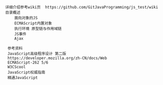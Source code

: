     详细介绍参考wiki页  https://github.com/GitJavaProgramming/js_test/wiki
    目录概述
        面向对象的JS
        ECMAScript内置对象
        执行环境 原型链与作用域链
        JS事件
        Ajax
     
     参考资料
     JavaScript高级程序设计 第二版
     https://developer.mozilla.org/zh-CN/docs/Web
     ECMAScript-262 5/6
     W3CScool
     JavaScript权威指南
     精通JavaScript
